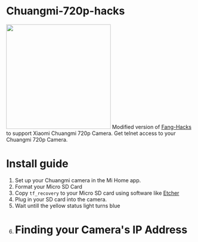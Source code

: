 # Chuangmi-720p-hacks
<img width="280" src="https://i.imgur.com/K5dGNPg.jpg">
Modified version of <a href="https://github.com/jymbob/fang-hacks">Fang-Hacks</a> to support Xiaomi Chuangmi 720p Camera.
Get telnet access to your Chuangmi 720p Camera.
<h1>Install guide</h1>
<ol>
  <li>Set up your Chuangmi camera in the Mi Home app.</a>
  <li>Format your Micro SD Card
  <li>Copy <code>tf_recovery</code> to your Micro SD card using software like <a href="etcher.io">Etcher</a>
  <li>Plug in your SD card into the camera.
  <li>Wait untill the yellow status light turns blue
  <li
</ol>

<div id="ip-address-find">
  <h1>Finding your Camera's IP Address</h1>
</div>
